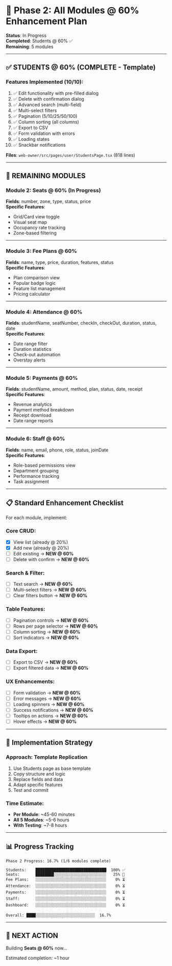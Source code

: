 # 🚀 Phase 2: All Modules @ 60% Enhancement Plan

**Status**: In Progress  
**Completed**: Students @ 60% ✅  
**Remaining**: 5 modules

---

## ✅ STUDENTS @ 60% (COMPLETE - Template)

### Features Implemented (10/10):
1. ✅ Edit functionality with pre-filled dialog
2. ✅ Delete with confirmation dialog
3. ✅ Advanced search (multi-field)
4. ✅ Multi-select filters
5. ✅ Pagination (5/10/25/50/100)
6. ✅ Column sorting (all columns)
7. ✅ Export to CSV
8. ✅ Form validation with errors
9. ✅ Loading states
10. ✅ Snackbar notifications

**Files**: `web-owner/src/pages/user/StudentsPage.tsx` (818 lines)

---

## 🔄 REMAINING MODULES

### Module 2: Seats @ 60% (In Progress)
**Fields**: number, zone, type, status, price  
**Specific Features**:
- Grid/Card view toggle
- Visual seat map
- Occupancy rate tracking
- Zone-based filtering

---

### Module 3: Fee Plans @ 60%
**Fields**: name, type, price, duration, features, status  
**Specific Features**:
- Plan comparison view
- Popular badge logic
- Feature list management
- Pricing calculator

---

### Module 4: Attendance @ 60%
**Fields**: studentName, seatNumber, checkIn, checkOut, duration, status, date  
**Specific Features**:
- Date range filter
- Duration statistics
- Check-out automation
- Overstay alerts

---

### Module 5: Payments @ 60%
**Fields**: studentName, amount, method, plan, status, date, receipt  
**Specific Features**:
- Revenue analytics
- Payment method breakdown
- Receipt download
- Date range reports

---

### Module 6: Staff @ 60%
**Fields**: name, email, phone, role, status, joinDate  
**Specific Features**:
- Role-based permissions view
- Department grouping
- Performance tracking
- Task assignment

---

## 📋 Standard Enhancement Checklist

For each module, implement:

### Core CRUD:
- [x] View list (already @ 20%)
- [x] Add new (already @ 20%)
- [ ] Edit existing → **NEW @ 60%**
- [ ] Delete with confirm → **NEW @ 60%**

### Search & Filter:
- [ ] Text search → **NEW @ 60%**
- [ ] Multi-select filters → **NEW @ 60%**
- [ ] Clear filters button → **NEW @ 60%**

### Table Features:
- [ ] Pagination controls → **NEW @ 60%**
- [ ] Rows per page selector → **NEW @ 60%**
- [ ] Column sorting → **NEW @ 60%**
- [ ] Sort indicators → **NEW @ 60%**

### Data Export:
- [ ] Export to CSV → **NEW @ 60%**
- [ ] Export filtered data → **NEW @ 60%**

### UX Enhancements:
- [ ] Form validation → **NEW @ 60%**
- [ ] Error messages → **NEW @ 60%**
- [ ] Loading spinners → **NEW @ 60%**
- [ ] Success notifications → **NEW @ 60%**
- [ ] Tooltips on actions → **NEW @ 60%**
- [ ] Hover effects → **NEW @ 60%**

---

## 🎯 Implementation Strategy

### Approach: **Template Replication**

1. Use Students page as base template
2. Copy structure and logic
3. Replace fields and data
4. Adapt specific features
5. Test and commit

### Time Estimate:
- **Per Module**: ~45-60 minutes
- **All 5 Modules**: ~5-6 hours
- **With Testing**: ~7-8 hours

---

## 📊 Progress Tracking

```
Phase 2 Progress: 16.7% (1/6 modules complete)

Students:    ███████████████████████████████  100% ✅
Seats:       ████████░░░░░░░░░░░░░░░░░░░░░░░   25% 🔄
Fee Plans:   ░░░░░░░░░░░░░░░░░░░░░░░░░░░░░░░    0% ⏳
Attendance:  ░░░░░░░░░░░░░░░░░░░░░░░░░░░░░░░    0% ⏳
Payments:    ░░░░░░░░░░░░░░░░░░░░░░░░░░░░░░░    0% ⏳
Staff:       ░░░░░░░░░░░░░░░░░░░░░░░░░░░░░░░    0% ⏳
Dashboard:   ░░░░░░░░░░░░░░░░░░░░░░░░░░░░░░░    0% ⏳

Overall: ████░░░░░░░░░░░░░░░░░░░░░░░░░░  16.7%
```

---

## 🚀 NEXT ACTION

Building **Seats @ 60%** now...

Estimated completion: ~1 hour


